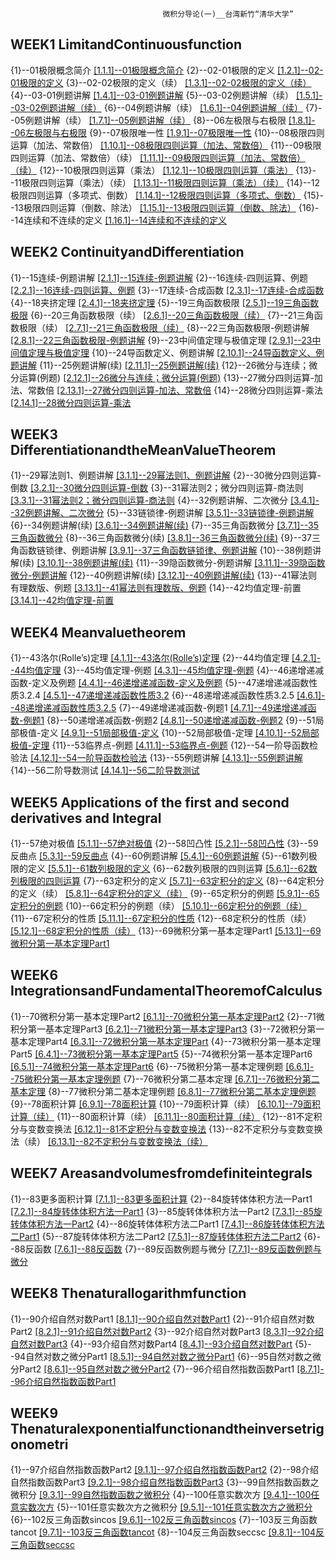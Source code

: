                                       微积分导论(一)__台湾新竹“清华大学”                                      
## WEEK1 LimitandContinuousfunction

  {1}--01极限概念简介
[[1.1.1]--01极限概念简介](http://v.stu.126.net/mooc-video/nos/mp4/2016/06/25/1004593071_2eb2ea96f4634a2eb67e6b9e2373aefe_shd.mp4?ak=99ed7479ee303d1b1361b0ee5a4abcee6745a65f2ec66ef8be5ed47f8852e0c17bee463b9e1b09face3f4fe2bc9362fe34485066a195b876b26607a1bf013b1a0015e48ffc49c659b128bfe612dda086d65894b8ef217f1626539e3c9eb40879c29b730d22bdcadb1b4f67996129275fa4c38c6336120510aea1ae1790819de86e0fa3e09eeabea1b068b3d9b9b6597acf0c219eb000a69c12ce9d568813365b3e099fcdb77c69ca7cd6141d92c122af)
  {2}--02-01极限的定义
[[1.2.1]--02-01极限的定义](http://v.stu.126.net/mooc-video/nos/mp4/2016/06/25/1004592060_cda8672cc4174d1289b63a290225112a_shd.mp4?ak=99ed7479ee303d1b1361b0ee5a4abcee24f7f687d59220230f301ba5dc22784eadcc646b2eb99296a6221e4b529b608594f66a702fd1f02bda140d313b8e25fe0015e48ffc49c659b128bfe612dda086d65894b8ef217f1626539e3c9eb40879c29b730d22bdcadb1b4f67996129275fa4c38c6336120510aea1ae1790819de86e0fa3e09eeabea1b068b3d9b9b6597acf0c219eb000a69c12ce9d568813365b3e099fcdb77c69ca7cd6141d92c122af)
  {3}--02-02极限的定义（续）
[[1.3.1]--02-02极限的定义（续）](http://v.stu.126.net/mooc-video/nos/mp4/2016/06/25/1004593072_714a8fe68c414ed7ae82e46b5e659a6e_shd.mp4?ak=99ed7479ee303d1b1361b0ee5a4abcee24f7f687d59220230f301ba5dc22784e99a5aa17b0f8d509d140853717490226288686854f7e16893ce64e2abda1f65f0015e48ffc49c659b128bfe612dda086d65894b8ef217f1626539e3c9eb40879c29b730d22bdcadb1b4f67996129275fa4c38c6336120510aea1ae1790819de86e0fa3e09eeabea1b068b3d9b9b6597acf0c219eb000a69c12ce9d568813365b3e099fcdb77c69ca7cd6141d92c122af)
  {4}--03-01例题讲解
[[1.4.1]--03-01例题讲解](http://v.stu.126.net/mooc-video/nos/mp4/2016/06/25/1004591054_67b8bac10e40418ba6d0a9531eef885c_shd.mp4?ak=99ed7479ee303d1b1361b0ee5a4abcee24f7f687d59220230f301ba5dc22784ed53a1e165325c50531a8f8e2d27862228db0fe8767ea8de0a16736f57fa170400015e48ffc49c659b128bfe612dda086d65894b8ef217f1626539e3c9eb40879c29b730d22bdcadb1b4f67996129275fa4c38c6336120510aea1ae1790819de86e0fa3e09eeabea1b068b3d9b9b6597acf0c219eb000a69c12ce9d568813365b3e099fcdb77c69ca7cd6141d92c122af)
  {5}--03-02例题讲解（续）
[[1.5.1]--03-02例题讲解（续）](http://v.stu.126.net/mooc-video/nos/mp4/2016/06/25/1004590070_b552567749ac4960acde5be5eaaedf63_shd.mp4?ak=99ed7479ee303d1b1361b0ee5a4abcee8b5aa0e05e8d05f5e10d9c4ec77a65bde729481876c3416208f0c5ea6e1c0cdd752b9ddaff3e2d0a7da19f495a3182f40015e48ffc49c659b128bfe612dda086d65894b8ef217f1626539e3c9eb40879c29b730d22bdcadb1b4f67996129275fa4c38c6336120510aea1ae1790819de86e0fa3e09eeabea1b068b3d9b9b6597acf0c219eb000a69c12ce9d568813365b3e099fcdb77c69ca7cd6141d92c122af)
  {6}--04例题讲解（续）
[[1.6.1]--04例题讲解（续）](http://v.stu.126.net/mooc-video/nos/mp4/2016/06/25/1004591055_573f3d4d1f0e465c97b36e988980f38a_shd.mp4?ak=99ed7479ee303d1b1361b0ee5a4abcee8b5aa0e05e8d05f5e10d9c4ec77a65bd04f85956a17a271e985e21ef324ec99ccb375a1c69348c1f974b7cbceafa32b40015e48ffc49c659b128bfe612dda086d65894b8ef217f1626539e3c9eb40879c29b730d22bdcadb1b4f67996129275fa4c38c6336120510aea1ae1790819de86e0fa3e09eeabea1b068b3d9b9b6597acf0c219eb000a69c12ce9d568813365b3e099fcdb77c69ca7cd6141d92c122af)
  {7}--05例题讲解（续）
[[1.7.1]--05例题讲解（续）](http://v.stu.126.net/mooc-video/nos/mp4/2016/06/25/1004590071_452ae9d709c54ea895bcf0a1432c93e3_shd.mp4?ak=99ed7479ee303d1b1361b0ee5a4abceeefbdab2599b637babfe8268ce62efd560e91b2e6a3f5eb1c11a7f5691695d033e943ba7db5c022c135bcf51d1e942a1b0015e48ffc49c659b128bfe612dda086d65894b8ef217f1626539e3c9eb40879c29b730d22bdcadb1b4f67996129275fa4c38c6336120510aea1ae1790819de86e0fa3e09eeabea1b068b3d9b9b6597acf0c219eb000a69c12ce9d568813365b3e099fcdb77c69ca7cd6141d92c122af)
  {8}--06左极限与右极限
[[1.8.1]--06左极限与右极限](http://v.stu.126.net/mooc-video/nos/mp4/2016/06/25/1004592061_0f846e80ebab4ac284b2c87db374db5a_shd.mp4?ak=99ed7479ee303d1b1361b0ee5a4abceeefbdab2599b637babfe8268ce62efd567472f9b4b80f557a3e7d049e66275f3d707ec23a85de62cd706311b79beb95f10015e48ffc49c659b128bfe612dda086d65894b8ef217f1626539e3c9eb40879c29b730d22bdcadb1b4f67996129275fa4c38c6336120510aea1ae1790819de86e0fa3e09eeabea1b068b3d9b9b6597acf0c219eb000a69c12ce9d568813365b3e099fcdb77c69ca7cd6141d92c122af)
  {9}--07极限唯一性
[[1.9.1]--07极限唯一性](http://v.stu.126.net/mooc-video/nos/mp4/2016/06/08/1004500051_f561e5cb86a04971a1cd60ff1082f314_shd.mp4?ak=99ed7479ee303d1b1361b0ee5a4abcee265ee6984102887f630058eac63156e0dc68142a50b961248d99ca5bb7f934bdb27c038c0b3b46f66ef810a386b70f040015e48ffc49c659b128bfe612dda086d65894b8ef217f1626539e3c9eb40879c29b730d22bdcadb1b4f67996129275fa4c38c6336120510aea1ae1790819de86e0fa3e09eeabea1b068b3d9b9b6597acf0c219eb000a69c12ce9d568813365b3e099fcdb77c69ca7cd6141d92c122af)
  {10}--08极限四则运算（加法、常数倍）
[[1.10.1]--08极限四则运算（加法、常数倍）](http://v.stu.126.net/mooc-video/nos/mp4/2016/06/25/1004592062_86c285de0ebd40da9430d00500c13652_shd.mp4?ak=99ed7479ee303d1b1361b0ee5a4abcee265ee6984102887f630058eac63156e0088e45bea9aaa26cd46403b16337117c0106888b5ef89b5bf1ce1a103e170e840015e48ffc49c659b128bfe612dda086d65894b8ef217f1626539e3c9eb40879c29b730d22bdcadb1b4f67996129275fa4c38c6336120510aea1ae1790819de86e0fa3e09eeabea1b068b3d9b9b6597acf0c219eb000a69c12ce9d568813365b3e099fcdb77c69ca7cd6141d92c122af)
  {11}--09极限四则运算（加法、常数倍）（续）
[[1.11.1]--09极限四则运算（加法、常数倍）（续）](http://v.stu.126.net/mooc-video/nos/mp4/2016/06/25/1004593070_a29d8390567346b5bc53c057fa460529_shd.mp4?ak=99ed7479ee303d1b1361b0ee5a4abceed20a596aba31071b88643ab828f1dd9624930742fe80b8c724b26b888d96bb6a94acec36f04b539cdde9e3c7f75b25cf0015e48ffc49c659b128bfe612dda086d65894b8ef217f1626539e3c9eb40879c29b730d22bdcadb1b4f67996129275fa4c38c6336120510aea1ae1790819de86e0fa3e09eeabea1b068b3d9b9b6597acf0c219eb000a69c12ce9d568813365b3e099fcdb77c69ca7cd6141d92c122af)
  {12}--10极限四则运算（乘法）
[[1.12.1]--10极限四则运算（乘法）](http://v.stu.126.net/mooc-video/nos/mp4/2016/06/25/1004590072_1563c3ecb8e14ae7847857dafa625d2f_shd.mp4?ak=99ed7479ee303d1b1361b0ee5a4abceed20a596aba31071b88643ab828f1dd962629365645e5e79620666ba5d5f2a43b72ffd92fe5ac6a0c375e8529c91384900015e48ffc49c659b128bfe612dda086d65894b8ef217f1626539e3c9eb40879c29b730d22bdcadb1b4f67996129275fa4c38c6336120510aea1ae1790819de86e0fa3e09eeabea1b068b3d9b9b6597acf0c219eb000a69c12ce9d568813365b3e099fcdb77c69ca7cd6141d92c122af)
  {13}--11极限四则运算（乘法）（续）
[[1.13.1]--11极限四则运算（乘法）（续）](http://v.stu.126.net/mooc-video/nos/mp4/2016/06/25/1004591053_698c1c0169e545dd9567c02f522deeb9_shd.mp4?ak=99ed7479ee303d1b1361b0ee5a4abcee09330d2f7aaad3e2df80372e51007f0f339bf6f9d4f2a3991947ceb34ec7f9da180e3ca3b2a7a1349b3956b139c3e6620015e48ffc49c659b128bfe612dda086d65894b8ef217f1626539e3c9eb40879c29b730d22bdcadb1b4f67996129275fa4c38c6336120510aea1ae1790819de86e0fa3e09eeabea1b068b3d9b9b6597acf0c219eb000a69c12ce9d568813365b3e099fcdb77c69ca7cd6141d92c122af)
  {14}--12极限四则运算（多项式、倒数）
[[1.14.1]--12极限四则运算（多项式、倒数）](http://v.stu.126.net/mooc-video/nos/mp4/2016/06/25/1004590073_d3ca5006d99b491aa5caf5b98e2b4a41_shd.mp4?ak=99ed7479ee303d1b1361b0ee5a4abcee09330d2f7aaad3e2df80372e51007f0f5261da0227c0447f932de49ec0d4d75665c12c89f8f74d028ec85a394c85350c0015e48ffc49c659b128bfe612dda086d65894b8ef217f1626539e3c9eb40879c29b730d22bdcadb1b4f67996129275fa4c38c6336120510aea1ae1790819de86e0fa3e09eeabea1b068b3d9b9b6597acf0c219eb000a69c12ce9d568813365b3e099fcdb77c69ca7cd6141d92c122af)
  {15}--13极限四则运算（倒数、除法）
[[1.15.1]--13极限四则运算（倒数、除法）](http://v.stu.126.net/mooc-video/nos/mp4/2016/06/25/1004593073_82eed0af2529484895f2640ae2ac7910_shd.mp4?ak=99ed7479ee303d1b1361b0ee5a4abcee9961e8f16e2babfedde952b5daf1c1a24dbd9f74da8aa2c386b203085a804cd70ce4b8e983227a57c4484029f65ed75d0015e48ffc49c659b128bfe612dda086d65894b8ef217f1626539e3c9eb40879c29b730d22bdcadb1b4f67996129275fa4c38c6336120510aea1ae1790819de86e0fa3e09eeabea1b068b3d9b9b6597acf0c219eb000a69c12ce9d568813365b3e099fcdb77c69ca7cd6141d92c122af)
  {16}--14连续和不连续的定义
[[1.16.1]--14连续和不连续的定义](http://v.stu.126.net/mooc-video/nos/mp4/2016/06/25/1004591056_eac8dbf7891c4d1db321acac652d5b8b_shd.mp4?ak=99ed7479ee303d1b1361b0ee5a4abcee9961e8f16e2babfedde952b5daf1c1a205ba74d2f6eeec14bb0ad8814a1657ca5a446d882485e714de5c298a082c45af0015e48ffc49c659b128bfe612dda086d65894b8ef217f1626539e3c9eb40879c29b730d22bdcadb1b4f67996129275fa4c38c6336120510aea1ae1790819de86e0fa3e09eeabea1b068b3d9b9b6597acf0c219eb000a69c12ce9d568813365b3e099fcdb77c69ca7cd6141d92c122af)

## WEEK2 ContinuityandDifferentiation

  {1}--15连续-例题讲解
[[2.1.1]--15连续-例题讲解](http://v.stu.126.net/mooc-video/nos/mp4/2016/07/04/1004626048_e7d6ae1216ba480586dc35763db838db_shd.mp4?ak=99ed7479ee303d1b1361b0ee5a4abcee6dab9e55cbcbcfa55c02ba3fd2d1c64816867f6dc8566ef67358843258f3f2b9d64e822d61e2d7c5e5413685b91c6bc90015e48ffc49c659b128bfe612dda086d65894b8ef217f1626539e3c9eb40879c29b730d22bdcadb1b4f67996129275fa4c38c6336120510aea1ae1790819de86e0fa3e09eeabea1b068b3d9b9b6597acf0c219eb000a69c12ce9d568813365b3e099fcdb77c69ca7cd6141d92c122af)
  {2}--16连续-四则运算、例题
[[2.2.1]--16连续-四则运算、例题](http://v.stu.126.net/mooc-video/nos/mp4/2016/06/28/1004592113_7f2f7dc98a9f4e419fcce0a8971720e1_shd.mp4?ak=99ed7479ee303d1b1361b0ee5a4abcee6dab9e55cbcbcfa55c02ba3fd2d1c648e110e2dd8a9f9f78f48e9f2ad245bc613901f9cf16053e4f0806cc28f6b558240015e48ffc49c659b128bfe612dda086d65894b8ef217f1626539e3c9eb40879c29b730d22bdcadb1b4f67996129275fa4c38c6336120510aea1ae1790819de86e0fa3e09eeabea1b068b3d9b9b6597acf0c219eb000a69c12ce9d568813365b3e099fcdb77c69ca7cd6141d92c122af)
  {3}--17连续-合成函数
[[2.3.1]--17连续-合成函数](http://v.stu.126.net/mooc-video/nos/mp4/2016/06/28/1004593136_e1c9bc0220df48cfa314f198674e1ca4_shd.mp4?ak=99ed7479ee303d1b1361b0ee5a4abcee8ff9449bf9718109842de8cd463df304b24810fb28caafa791090caa1a1ce9caf4655dd06b1b2d8172afdc3ab972f2a90015e48ffc49c659b128bfe612dda086d65894b8ef217f1626539e3c9eb40879c29b730d22bdcadb1b4f67996129275fa4c38c6336120510aea1ae1790819de86e0fa3e09eeabea1b068b3d9b9b6597acf0c219eb000a69c12ce9d568813365b3e099fcdb77c69ca7cd6141d92c122af)
  {4}--18夹挤定理
[[2.4.1]--18夹挤定理](http://v.stu.126.net/mooc-video/nos/mp4/2016/06/28/1004590138_46bd80c958df4db19256549ce87e6eb4_shd.mp4?ak=99ed7479ee303d1b1361b0ee5a4abcee8ff9449bf9718109842de8cd463df304fd5477c1bb3b6f959673e6ffd022eb1b56c8943587884397b9ba19439a227ffe0015e48ffc49c659b128bfe612dda086d65894b8ef217f1626539e3c9eb40879c29b730d22bdcadb1b4f67996129275fa4c38c6336120510aea1ae1790819de86e0fa3e09eeabea1b068b3d9b9b6597acf0c219eb000a69c12ce9d568813365b3e099fcdb77c69ca7cd6141d92c122af)
  {5}--19三角函数极限
[[2.5.1]--19三角函数极限](http://v.stu.126.net/mooc-video/nos/mp4/2016/06/28/1004593137_2a2da4aff0274cecbd519812e2a365f3_shd.mp4?ak=99ed7479ee303d1b1361b0ee5a4abceed1be3b3f154475068d3fa841b107fdb88f3c85b56adf273a8ecf6a9159d85d7e21ff2b589f09c3be436cfc54984e8b980015e48ffc49c659b128bfe612dda086d65894b8ef217f1626539e3c9eb40879c29b730d22bdcadb1b4f67996129275fa4c38c6336120510aea1ae1790819de86e0fa3e09eeabea1b068b3d9b9b6597acf0c219eb000a69c12ce9d568813365b3e099fcdb77c69ca7cd6141d92c122af)
  {6}--20三角函数极限（续）
[[2.6.1]--20三角函数极限（续）](http://v.stu.126.net/mooc-video/nos/mp4/2016/06/28/1004591119_9750c63597344b35936e93437ef3dc3f_shd.mp4?ak=99ed7479ee303d1b1361b0ee5a4abceed1be3b3f154475068d3fa841b107fdb8a902bb299ca6c9a07c29ee5bab966e7c7472baaf0b18a7942ddb2bb93e59d4070015e48ffc49c659b128bfe612dda086d65894b8ef217f1626539e3c9eb40879c29b730d22bdcadb1b4f67996129275fa4c38c6336120510aea1ae1790819de86e0fa3e09eeabea1b068b3d9b9b6597acf0c219eb000a69c12ce9d568813365b3e099fcdb77c69ca7cd6141d92c122af)
  {7}--21三角函数极限（续）
[[2.7.1]--21三角函数极限（续）](http://v.stu.126.net/mooc-video/nos/mp4/2016/06/28/1004591117_d9bb63742306451bb47d73158530ae7c_shd.mp4?ak=99ed7479ee303d1b1361b0ee5a4abcee183a71fdc7d1f792c90fd5d6aac79c9c83399fcb08ca7b1b18109c756c9ea94c6000ffd4843125f965d469e114b167740015e48ffc49c659b128bfe612dda086d65894b8ef217f1626539e3c9eb40879c29b730d22bdcadb1b4f67996129275fa4c38c6336120510aea1ae1790819de86e0fa3e09eeabea1b068b3d9b9b6597acf0c219eb000a69c12ce9d568813365b3e099fcdb77c69ca7cd6141d92c122af)
  {8}--22三角函数极限-例题讲解
[[2.8.1]--22三角函数极限-例题讲解](http://v.stu.126.net/mooc-video/nos/mp4/2016/06/28/1004593138_3dc35cb04c7249469e0c72d6287f52cb_shd.mp4?ak=99ed7479ee303d1b1361b0ee5a4abcee183a71fdc7d1f792c90fd5d6aac79c9ccd63b71d5d37e1c5acfa60d600427a962cdf69338aee07cc1be0506a8499c9f80015e48ffc49c659b128bfe612dda086d65894b8ef217f1626539e3c9eb40879c29b730d22bdcadb1b4f67996129275fa4c38c6336120510aea1ae1790819de86e0fa3e09eeabea1b068b3d9b9b6597acf0c219eb000a69c12ce9d568813365b3e099fcdb77c69ca7cd6141d92c122af)
  {9}--23中间值定理与极值定理
[[2.9.1]--23中间值定理与极值定理](http://v.stu.126.net/mooc-video/nos/mp4/2016/06/28/1004593135_c69d711fe96f4abd8feb396e3b4aa466_shd.mp4?ak=99ed7479ee303d1b1361b0ee5a4abcee904db30ddb7f9ac3f821f37702c31daa221dc0fea3386cb783dac2b027573139f60b4745344586759c941fd07e6f58320015e48ffc49c659b128bfe612dda086d65894b8ef217f1626539e3c9eb40879c29b730d22bdcadb1b4f67996129275fa4c38c6336120510aea1ae1790819de86e0fa3e09eeabea1b068b3d9b9b6597acf0c219eb000a69c12ce9d568813365b3e099fcdb77c69ca7cd6141d92c122af)
  {10}--24导函数定义、例题讲解
[[2.10.1]--24导函数定义、例题讲解](http://v.stu.126.net/mooc-video/nos/mp4/2016/06/28/1004592114_0be80e21b8df425b82aad050181f4db6_shd.mp4?ak=99ed7479ee303d1b1361b0ee5a4abcee904db30ddb7f9ac3f821f37702c31daa47997635a03c6571100400e360a21772a6d7efc2da60557c6b0be1634249ffe40015e48ffc49c659b128bfe612dda086d65894b8ef217f1626539e3c9eb40879c29b730d22bdcadb1b4f67996129275fa4c38c6336120510aea1ae1790819de86e0fa3e09eeabea1b068b3d9b9b6597acf0c219eb000a69c12ce9d568813365b3e099fcdb77c69ca7cd6141d92c122af)
  {11}--25例题讲解(续)
[[2.11.1]--25例题讲解(续)](http://v.stu.126.net/mooc-video/nos/mp4/2016/06/28/1004592116_8e70d1104dd74faea1e8984970bb7842_shd.mp4?ak=99ed7479ee303d1b1361b0ee5a4abcee7ebaca61ef815c058b3a30405262cc71dfc833688025c3354719ee913e48c8b64283d29032498fcdc362c0882a9080cd0015e48ffc49c659b128bfe612dda086d65894b8ef217f1626539e3c9eb40879c29b730d22bdcadb1b4f67996129275fa4c38c6336120510aea1ae1790819de86e0fa3e09eeabea1b068b3d9b9b6597acf0c219eb000a69c12ce9d568813365b3e099fcdb77c69ca7cd6141d92c122af)
  {12}--26微分与连续；微分运算(例题)
[[2.12.1]--26微分与连续；微分运算(例题)](http://v.stu.126.net/mooc-video/nos/mp4/2016/06/28/1004590139_58bfa7b1d689495ba0c17fcae7c73596_shd.mp4?ak=99ed7479ee303d1b1361b0ee5a4abcee7ebaca61ef815c058b3a30405262cc711bbd429fde21bea10d843accbc65843207ba719daf2baac44945378adea5fb810015e48ffc49c659b128bfe612dda086d65894b8ef217f1626539e3c9eb40879c29b730d22bdcadb1b4f67996129275fa4c38c6336120510aea1ae1790819de86e0fa3e09eeabea1b068b3d9b9b6597acf0c219eb000a69c12ce9d568813365b3e099fcdb77c69ca7cd6141d92c122af)
  {13}--27微分四则运算-加法、常数倍
[[2.13.1]--27微分四则运算-加法、常数倍](http://v.stu.126.net/mooc-video/nos/mp4/2016/06/28/1004591118_d6ce9b5fd0f1490e9d9b36a9ead3a772_shd.mp4?ak=99ed7479ee303d1b1361b0ee5a4abcee5033d93c79cf4da9187726e36fc125da54aea0ba1238e8eb9f4586da21bdacbf28d1f476f1865991d00171fb0f3bb19b0015e48ffc49c659b128bfe612dda086d65894b8ef217f1626539e3c9eb40879c29b730d22bdcadb1b4f67996129275fa4c38c6336120510aea1ae1790819de86e0fa3e09eeabea1b068b3d9b9b6597acf0c219eb000a69c12ce9d568813365b3e099fcdb77c69ca7cd6141d92c122af)
  {14}--28微分四则运算-乘法
[[2.14.1]--28微分四则运算-乘法](http://v.stu.126.net/mooc-video/nos/mp4/2016/06/28/1004592115_86a32c336c8041878f8b24bc3007eaa9_shd.mp4?ak=99ed7479ee303d1b1361b0ee5a4abcee5033d93c79cf4da9187726e36fc125dac5f0d91c13e318f39dd1b5dcd18ea77c55e9e0b539501111660f2b4d6f7109040015e48ffc49c659b128bfe612dda086d65894b8ef217f1626539e3c9eb40879c29b730d22bdcadb1b4f67996129275fa4c38c6336120510aea1ae1790819de86e0fa3e09eeabea1b068b3d9b9b6597acf0c219eb000a69c12ce9d568813365b3e099fcdb77c69ca7cd6141d92c122af)

## WEEK3 DifferentiationandtheMeanValueTheorem

  {1}--29幂法则1、例题讲解
[[3.1.1]--29幂法则1、例题讲解](http://v.stu.126.net/mooc-video/nos/mp4/2016/06/28/1004591121_7d850ca8ccc74673a6efc52d57c2f8ac_shd.mp4?ak=99ed7479ee303d1b1361b0ee5a4abceebc678acf308eca40ea0cfcbe9f3bba6adc0b93b01f01d291353bc06c7144b937d7c27e5e7f83827032de71788d85a9a80015e48ffc49c659b128bfe612dda086d65894b8ef217f1626539e3c9eb40879c29b730d22bdcadb1b4f67996129275fa4c38c6336120510aea1ae1790819de86e0fa3e09eeabea1b068b3d9b9b6597acf0c219eb000a69c12ce9d568813365b3e099fcdb77c69ca7cd6141d92c122af)
  {2}--30微分四则运算-倒数
[[3.2.1]--30微分四则运算-倒数](http://v.stu.126.net/mooc-video/nos/mp4/2016/06/28/1004593142_0a8c9dfd31e04e2fb3160fbcd0a9163e_shd.mp4?ak=99ed7479ee303d1b1361b0ee5a4abceebc678acf308eca40ea0cfcbe9f3bba6a00e672f375f178f2f0d10584615cf36a9564fb0557b406cc0892cc8c09d9dc5c0015e48ffc49c659b128bfe612dda086d65894b8ef217f1626539e3c9eb40879c29b730d22bdcadb1b4f67996129275fa4c38c6336120510aea1ae1790819de86e0fa3e09eeabea1b068b3d9b9b6597acf0c219eb000a69c12ce9d568813365b3e099fcdb77c69ca7cd6141d92c122af)
  {3}--31幂法则2；微分四则运算-商法则
[[3.3.1]--31幂法则2；微分四则运算-商法则](http://v.stu.126.net/mooc-video/nos/mp4/2016/06/28/1004593143_b91f925e39b3401b848729472e518e54_shd.mp4?ak=99ed7479ee303d1b1361b0ee5a4abceee85dbf6af1d17f680ef2f921d24cd085206c6e2c3cd71fe3067625d269e8f41b7f6f070be53f909074e4ab001c3437140015e48ffc49c659b128bfe612dda086d65894b8ef217f1626539e3c9eb40879c29b730d22bdcadb1b4f67996129275fa4c38c6336120510aea1ae1790819de86e0fa3e09eeabea1b068b3d9b9b6597acf0c219eb000a69c12ce9d568813365b3e099fcdb77c69ca7cd6141d92c122af)
  {4}--32例题讲解、二次微分
[[3.4.1]--32例题讲解、二次微分](http://v.stu.126.net/mooc-video/nos/mp4/2016/06/28/1004593141_766e733a66474bcbb6229cb16089d46b_shd.mp4?ak=99ed7479ee303d1b1361b0ee5a4abceee85dbf6af1d17f680ef2f921d24cd08566cf4612354811b4c591fb0e19991b418cb6f36a4b5391ae0a1e20d7dd75bc710015e48ffc49c659b128bfe612dda086d65894b8ef217f1626539e3c9eb40879c29b730d22bdcadb1b4f67996129275fa4c38c6336120510aea1ae1790819de86e0fa3e09eeabea1b068b3d9b9b6597acf0c219eb000a69c12ce9d568813365b3e099fcdb77c69ca7cd6141d92c122af)
  {5}--33链锁律-例题讲解
[[3.5.1]--33链锁律-例题讲解](http://v.stu.126.net/mooc-video/nos/mp4/2016/06/28/1004592124_c3bea7cc58424974950a91260ed0b2d0_shd.mp4?ak=99ed7479ee303d1b1361b0ee5a4abceee9d4979445893263ebc327641b100053a8e3500cd6ec4520a950f6ea0adea3e0cc70f0c8ea58cb36543b7dfe594bee540015e48ffc49c659b128bfe612dda086d65894b8ef217f1626539e3c9eb40879c29b730d22bdcadb1b4f67996129275fa4c38c6336120510aea1ae1790819de86e0fa3e09eeabea1b068b3d9b9b6597acf0c219eb000a69c12ce9d568813365b3e099fcdb77c69ca7cd6141d92c122af)
  {6}--34例题讲解(续)
[[3.6.1]--34例题讲解(续)](http://v.stu.126.net/mooc-video/nos/mp4/2016/06/28/1004591122_e741a351ec894000b102720a33e47768_shd.mp4?ak=99ed7479ee303d1b1361b0ee5a4abceee9d4979445893263ebc327641b100053a9fca12dd51e087123759f5832d2cb25afd0d67463bbcbefd313b18400557ff10015e48ffc49c659b128bfe612dda086d65894b8ef217f1626539e3c9eb40879c29b730d22bdcadb1b4f67996129275fa4c38c6336120510aea1ae1790819de86e0fa3e09eeabea1b068b3d9b9b6597acf0c219eb000a69c12ce9d568813365b3e099fcdb77c69ca7cd6141d92c122af)
  {7}--35三角函数微分
[[3.7.1]--35三角函数微分](http://v.stu.126.net/mooc-video/nos/mp4/2016/06/28/1004591120_c492ee3af533411e88bcb1a48bd7a650_shd.mp4?ak=99ed7479ee303d1b1361b0ee5a4abcee1667d510874b9b9060aaa0a71c831d757deb9f7062d67145139b7fbe5d3fadf6c7d7e3edcf13b5b9f872200afea922e70015e48ffc49c659b128bfe612dda086d65894b8ef217f1626539e3c9eb40879c29b730d22bdcadb1b4f67996129275fa4c38c6336120510aea1ae1790819de86e0fa3e09eeabea1b068b3d9b9b6597acf0c219eb000a69c12ce9d568813365b3e099fcdb77c69ca7cd6141d92c122af)
  {8}--36三角函数微分(续)
[[3.8.1]--36三角函数微分(续)](http://v.stu.126.net/mooc-video/nos/mp4/2016/06/28/1004592123_092f8b5498424c1b95fa9b1bc89c2c08_shd.mp4?ak=99ed7479ee303d1b1361b0ee5a4abcee1667d510874b9b9060aaa0a71c831d75f446479596f16bbd00472e478576ff728b7e3642768274fe3c259b8ea9bcd5d40015e48ffc49c659b128bfe612dda086d65894b8ef217f1626539e3c9eb40879c29b730d22bdcadb1b4f67996129275fa4c38c6336120510aea1ae1790819de86e0fa3e09eeabea1b068b3d9b9b6597acf0c219eb000a69c12ce9d568813365b3e099fcdb77c69ca7cd6141d92c122af)
  {9}--37三角函数链锁律、例题讲解
[[3.9.1]--37三角函数链锁律、例题讲解](http://v.stu.126.net/mooc-video/nos/mp4/2016/06/28/1004593140_1a7a8e7bf31b454995f125045fb2da51_shd.mp4?ak=99ed7479ee303d1b1361b0ee5a4abcee04026db245a3a8d2cbe68241397a05013cf62675823db335d18c0abdb7daefa4af41ba8a1fe79ec4e75042a66e57c8880015e48ffc49c659b128bfe612dda086d65894b8ef217f1626539e3c9eb40879c29b730d22bdcadb1b4f67996129275fa4c38c6336120510aea1ae1790819de86e0fa3e09eeabea1b068b3d9b9b6597acf0c219eb000a69c12ce9d568813365b3e099fcdb77c69ca7cd6141d92c122af)
  {10}--38例题讲解(续)
[[3.10.1]--38例题讲解(续)](http://v.stu.126.net/mooc-video/nos/mp4/2016/06/28/1004591123_405ad0d1baf345bd85251dcc43f265d6_shd.mp4?ak=99ed7479ee303d1b1361b0ee5a4abcee04026db245a3a8d2cbe68241397a0501ad28590c1447d22349b442ca562ed129406a5a2cc0c9f21728bd484df0be518a0015e48ffc49c659b128bfe612dda086d65894b8ef217f1626539e3c9eb40879c29b730d22bdcadb1b4f67996129275fa4c38c6336120510aea1ae1790819de86e0fa3e09eeabea1b068b3d9b9b6597acf0c219eb000a69c12ce9d568813365b3e099fcdb77c69ca7cd6141d92c122af)
  {11}--39隐函数微分-例题讲解
[[3.11.1]--39隐函数微分-例题讲解](http://v.stu.126.net/mooc-video/nos/mp4/2016/06/28/1004590140_108735fbe14744458a1bf9ec696bc8de_shd.mp4?ak=99ed7479ee303d1b1361b0ee5a4abcee14a8b20ed19f8f0de066ddd4a2f809f03525cc94a04b978b62e006e82088e0caa9f679eaecdaed8d9d36bc11b0b63f100015e48ffc49c659b128bfe612dda086d65894b8ef217f1626539e3c9eb40879c29b730d22bdcadb1b4f67996129275fa4c38c6336120510aea1ae1790819de86e0fa3e09eeabea1b068b3d9b9b6597acf0c219eb000a69c12ce9d568813365b3e099fcdb77c69ca7cd6141d92c122af)
  {12}--40例题讲解(续)
[[3.12.1]--40例题讲解(续)](http://v.stu.126.net/mooc-video/nos/mp4/2016/06/28/1004590141_ba0f0fb27cc545f99784dd5ba7e3287b_shd.mp4?ak=99ed7479ee303d1b1361b0ee5a4abcee14a8b20ed19f8f0de066ddd4a2f809f048c7f5aa24e809dc8b88b9eed64beef8f948a78034fc0e9dc133902c24285b9a0015e48ffc49c659b128bfe612dda086d65894b8ef217f1626539e3c9eb40879c29b730d22bdcadb1b4f67996129275fa4c38c6336120510aea1ae1790819de86e0fa3e09eeabea1b068b3d9b9b6597acf0c219eb000a69c12ce9d568813365b3e099fcdb77c69ca7cd6141d92c122af)
  {13}--41幂法则有理数版、例题
[[3.13.1]--41幂法则有理数版、例题](http://v.stu.126.net/mooc-video/nos/mp4/2016/06/28/1004591124_bdb977d5dff44df5ac65496e0c7d2684_shd.mp4?ak=99ed7479ee303d1b1361b0ee5a4abcee73ccf7861bb86cafdf7c17c48a18412bf04e55de83dd77698510e84120013c1c3e867417c429e0ebf8f0fd931f276d810015e48ffc49c659b128bfe612dda086d65894b8ef217f1626539e3c9eb40879c29b730d22bdcadb1b4f67996129275fa4c38c6336120510aea1ae1790819de86e0fa3e09eeabea1b068b3d9b9b6597acf0c219eb000a69c12ce9d568813365b3e099fcdb77c69ca7cd6141d92c122af)
  {14}--42均值定理-前置
[[3.14.1]--42均值定理-前置](http://v.stu.126.net/mooc-video/nos/mp4/2016/06/28/1004592125_4b1766cefdb944409224b697b1dd0b69_shd.mp4?ak=99ed7479ee303d1b1361b0ee5a4abcee73ccf7861bb86cafdf7c17c48a18412bf7127f97326de6c0c4ca2bfa37febdf564481b8d0e6224097f8815879ad0ea3e0015e48ffc49c659b128bfe612dda086d65894b8ef217f1626539e3c9eb40879c29b730d22bdcadb1b4f67996129275fa4c38c6336120510aea1ae1790819de86e0fa3e09eeabea1b068b3d9b9b6597acf0c219eb000a69c12ce9d568813365b3e099fcdb77c69ca7cd6141d92c122af)

## WEEK4 Meanvaluetheorem

  {1}--43洛尔(Rolle’s)定理
[[4.1.1]--43洛尔(Rolle’s)定理](http://v.stu.126.net/mooc-video/nos/mp4/2016/06/28/1004592133_9ee4d5ed04a941779e1bb51234145931_shd.mp4?ak=99ed7479ee303d1b1361b0ee5a4abcee6fca901a4ecd1b4e440f23a04a82724ae7fa6b8bb69f6b8264c41239266d7897f95d6f4be2dcf4725fb00d9be9bb858c0015e48ffc49c659b128bfe612dda086d65894b8ef217f1626539e3c9eb40879c29b730d22bdcadb1b4f67996129275fa4c38c6336120510aea1ae1790819de86e0fa3e09eeabea1b068b3d9b9b6597acf0c219eb000a69c12ce9d568813365b3e099fcdb77c69ca7cd6141d92c122af)
  {2}--44均值定理
[[4.2.1]--44均值定理](http://v.stu.126.net/mooc-video/nos/mp4/2016/06/28/1004593149_562269abba254220bab47eaad3611d44_shd.mp4?ak=99ed7479ee303d1b1361b0ee5a4abcee6fca901a4ecd1b4e440f23a04a82724a71d44cd1a26e6569829b9718976a98d05f65954941b1a0c4d00d17e22a7b5ef10015e48ffc49c659b128bfe612dda086d65894b8ef217f1626539e3c9eb40879c29b730d22bdcadb1b4f67996129275fa4c38c6336120510aea1ae1790819de86e0fa3e09eeabea1b068b3d9b9b6597acf0c219eb000a69c12ce9d568813365b3e099fcdb77c69ca7cd6141d92c122af)
  {3}--45均值定理-例题
[[4.3.1]--45均值定理-例题](http://v.stu.126.net/mooc-video/nos/mp4/2016/06/28/1004591130_abea183cd93749b884d16ed73a064575_shd.mp4?ak=99ed7479ee303d1b1361b0ee5a4abcee4ebf96f79cad17d384bbe9546698b015aa2046b4a0ee32adc249b56100b0c262fa4563db02dbd67b91da8ebb850ae37b0015e48ffc49c659b128bfe612dda086d65894b8ef217f1626539e3c9eb40879c29b730d22bdcadb1b4f67996129275fa4c38c6336120510aea1ae1790819de86e0fa3e09eeabea1b068b3d9b9b6597acf0c219eb000a69c12ce9d568813365b3e099fcdb77c69ca7cd6141d92c122af)
  {4}--46递增递减函数-定义及例题
[[4.4.1]--46递增递减函数-定义及例题](http://v.stu.126.net/mooc-video/nos/mp4/2016/06/28/1004592129_e7084e18b85f4dab8080e6691e5ff267_shd.mp4?ak=99ed7479ee303d1b1361b0ee5a4abcee4ebf96f79cad17d384bbe9546698b015be900c23ba9ea59eafdc41f990103c867092c7790b84c49c08b79e1103d57a200015e48ffc49c659b128bfe612dda086d65894b8ef217f1626539e3c9eb40879c29b730d22bdcadb1b4f67996129275fa4c38c6336120510aea1ae1790819de86e0fa3e09eeabea1b068b3d9b9b6597acf0c219eb000a69c12ce9d568813365b3e099fcdb77c69ca7cd6141d92c122af)
  {5}--47递增递减函数性质3.2.4
[[4.5.1]--47递增递减函数性质3.2](http://v.stu.126.net/mooc-video/nos/mp4/2016/06/28/1004593151_391ed1ddc39941b2a463b229e379cd90_shd.mp4?ak=99ed7479ee303d1b1361b0ee5a4abceecf44821b762d3fdf2b3ddfbc1584819491bec8d1434be482ea2024c44e5c2fcb153fbd2e12ca9a4f52ae7cfd130410310015e48ffc49c659b128bfe612dda086d65894b8ef217f1626539e3c9eb40879c29b730d22bdcadb1b4f67996129275fa4c38c6336120510aea1ae1790819de86e0fa3e09eeabea1b068b3d9b9b6597acf0c219eb000a69c12ce9d568813365b3e099fcdb77c69ca7cd6141d92c122af)
  {6}--48递增递减函数性质3.2.5
[[4.6.1]--48递增递减函数性质3.2.5](http://v.stu.126.net/mooc-video/nos/mp4/2016/06/28/1004591136_f132034334d14026b286bff233381dce_shd.mp4?ak=99ed7479ee303d1b1361b0ee5a4abceecf44821b762d3fdf2b3ddfbc158481941fd7ff58340a153d459cb92731a24eb0b750e068fe574cb01c730cd8301bcfee0015e48ffc49c659b128bfe612dda086d65894b8ef217f1626539e3c9eb40879c29b730d22bdcadb1b4f67996129275fa4c38c6336120510aea1ae1790819de86e0fa3e09eeabea1b068b3d9b9b6597acf0c219eb000a69c12ce9d568813365b3e099fcdb77c69ca7cd6141d92c122af)
  {7}--49递增递减函数-例题1
[[4.7.1]--49递增递减函数-例题1](http://v.stu.126.net/mooc-video/nos/mp4/2016/06/28/1004591137_cb32b5257eb946cd95823913e3dcdc63_shd.mp4?ak=99ed7479ee303d1b1361b0ee5a4abcee57ab5df24a6406e4444f7e899ca9cc91b13329604e2b1a780a7d961d85b73596455e021aa55f5162e17cd3986c6f389c0015e48ffc49c659b128bfe612dda086d65894b8ef217f1626539e3c9eb40879c29b730d22bdcadb1b4f67996129275fa4c38c6336120510aea1ae1790819de86e0fa3e09eeabea1b068b3d9b9b6597acf0c219eb000a69c12ce9d568813365b3e099fcdb77c69ca7cd6141d92c122af)
  {8}--50递增递减函数-例题2
[[4.8.1]--50递增递减函数-例题2](http://v.stu.126.net/mooc-video/nos/mp4/2016/06/28/1004593153_a51a0c58988a4f67b8143576df4ad2c1_shd.mp4?ak=99ed7479ee303d1b1361b0ee5a4abcee57ab5df24a6406e4444f7e899ca9cc91784a9e1d1c5e349bc222d65e1bae6532dbc2a07e99a246438b395c6ce5fb96050015e48ffc49c659b128bfe612dda086d65894b8ef217f1626539e3c9eb40879c29b730d22bdcadb1b4f67996129275fa4c38c6336120510aea1ae1790819de86e0fa3e09eeabea1b068b3d9b9b6597acf0c219eb000a69c12ce9d568813365b3e099fcdb77c69ca7cd6141d92c122af)
  {9}--51局部极值-定义
[[4.9.1]--51局部极值-定义](http://v.stu.126.net/mooc-video/nos/mp4/2016/06/28/1004593150_166f42538eb142729358629f301ad569_shd.mp4?ak=99ed7479ee303d1b1361b0ee5a4abceec0ae56c16f9064c91074544d4ec992368096bb1630ef057b51370ee931677ee6bfc3a4f91fcdf7429795517c46396d860015e48ffc49c659b128bfe612dda086d65894b8ef217f1626539e3c9eb40879c29b730d22bdcadb1b4f67996129275fa4c38c6336120510aea1ae1790819de86e0fa3e09eeabea1b068b3d9b9b6597acf0c219eb000a69c12ce9d568813365b3e099fcdb77c69ca7cd6141d92c122af)
  {10}--52局部极值-定理
[[4.10.1]--52局部极值-定理](http://v.stu.126.net/mooc-video/nos/mp4/2016/06/28/1004590145_b731810a4f534a8d9f7323daf14b0366_shd.mp4?ak=99ed7479ee303d1b1361b0ee5a4abceec0ae56c16f9064c91074544d4ec992364bf2f7e3579db50bc80b100f92a0f54138434f6c6f698e0bd01d2fea33bc52900015e48ffc49c659b128bfe612dda086d65894b8ef217f1626539e3c9eb40879c29b730d22bdcadb1b4f67996129275fa4c38c6336120510aea1ae1790819de86e0fa3e09eeabea1b068b3d9b9b6597acf0c219eb000a69c12ce9d568813365b3e099fcdb77c69ca7cd6141d92c122af)
  {11}--53临界点-例题
[[4.11.1]--53临界点-例题](http://v.stu.126.net/mooc-video/nos/mp4/2016/06/28/1004591138_fed45f00a3114fc3ba1009c736a00f72_shd.mp4?ak=99ed7479ee303d1b1361b0ee5a4abcee64998b6d7bd60eb28f9929173d6d16a51bf744a4063a940902bedcda04e161244f1e7d26fd846632893e015b12f82f940015e48ffc49c659b128bfe612dda086d65894b8ef217f1626539e3c9eb40879c29b730d22bdcadb1b4f67996129275fa4c38c6336120510aea1ae1790819de86e0fa3e09eeabea1b068b3d9b9b6597acf0c219eb000a69c12ce9d568813365b3e099fcdb77c69ca7cd6141d92c122af)
  {12}--54一阶导函数检验法
[[4.12.1]--54一阶导函数检验法](http://v.stu.126.net/mooc-video/nos/mp4/2016/06/28/1004590146_88408fb30b704c56b9ec98aa7f80071f_shd.mp4?ak=99ed7479ee303d1b1361b0ee5a4abcee64998b6d7bd60eb28f9929173d6d16a5a0cd7fde678ee426cfca67257c7f984717aa68cca3908a4e4f156fb0644b31cf0015e48ffc49c659b128bfe612dda086d65894b8ef217f1626539e3c9eb40879c29b730d22bdcadb1b4f67996129275fa4c38c6336120510aea1ae1790819de86e0fa3e09eeabea1b068b3d9b9b6597acf0c219eb000a69c12ce9d568813365b3e099fcdb77c69ca7cd6141d92c122af)
  {13}--55例题讲解
[[4.13.1]--55例题讲解](http://v.stu.126.net/mooc-video/nos/mp4/2016/06/28/1004593154_6521be6921fa48fca02d39b99e7af4dd_shd.mp4?ak=99ed7479ee303d1b1361b0ee5a4abcee3c834ab408d0175b8833a9e6f9217a96ede7203c499009675f31d69627a5ee61c71a87668ca7ff5b9e40b2a6667701450015e48ffc49c659b128bfe612dda086d65894b8ef217f1626539e3c9eb40879c29b730d22bdcadb1b4f67996129275fa4c38c6336120510aea1ae1790819de86e0fa3e09eeabea1b068b3d9b9b6597acf0c219eb000a69c12ce9d568813365b3e099fcdb77c69ca7cd6141d92c122af)
  {14}--56二阶导数测试
[[4.14.1]--56二阶导数测试](http://v.stu.126.net/mooc-video/nos/mp4/2016/06/28/1004592130_d1f0df07808f426991c189b6cde96bdb_shd.mp4?ak=99ed7479ee303d1b1361b0ee5a4abcee3c834ab408d0175b8833a9e6f9217a965c8158da0eac67106c8b9455d709af384c0f6ea43ee94ae85af3c2b5e217171e0015e48ffc49c659b128bfe612dda086d65894b8ef217f1626539e3c9eb40879c29b730d22bdcadb1b4f67996129275fa4c38c6336120510aea1ae1790819de86e0fa3e09eeabea1b068b3d9b9b6597acf0c219eb000a69c12ce9d568813365b3e099fcdb77c69ca7cd6141d92c122af)

## WEEK5 Applications of the first and second derivatives and Integral

  {1}--57绝对极值
[[5.1.1]--57绝对极值](http://v.stu.126.net/mooc-video/nos/mp4/2016/06/29/1004593174_200c30d315734d649c0c18bcc5d5faba_shd.mp4?ak=99ed7479ee303d1b1361b0ee5a4abcee3c834ab408d0175b8833a9e6f9217a9622921762a04fde875c969e93551023de6288718714242040dd2c5cb46cc9949a0015e48ffc49c659b128bfe612dda086d65894b8ef217f1626539e3c9eb40879c29b730d22bdcadb1b4f67996129275fa4c38c6336120510aea1ae1790819de86e0fa3e09eeabea1b068b3d9b9b6597acf0c219eb000a69c12ce9d568813365b3e099fcdb77c69ca7cd6141d92c122af)
  {2}--58凹凸性
[[5.2.1]--58凹凸性](http://v.stu.126.net/mooc-video/nos/mp4/2016/06/28/1004591141_ae8381d5104b409881ac0d23afa79375_shd.mp4?ak=99ed7479ee303d1b1361b0ee5a4abcee29ba32ce93052f712d705e15b6bd28744403fd447c1f7767d464d9ea3e0e6b817df2f05856ec0ff25ea7fd0e67ca8fb90015e48ffc49c659b128bfe612dda086d65894b8ef217f1626539e3c9eb40879c29b730d22bdcadb1b4f67996129275fa4c38c6336120510aea1ae1790819de86e0fa3e09eeabea1b068b3d9b9b6597acf0c219eb000a69c12ce9d568813365b3e099fcdb77c69ca7cd6141d92c122af)
  {3}--59反曲点
[[5.3.1]--59反曲点](http://v.stu.126.net/mooc-video/nos/mp4/2016/06/28/1004593164_3c64b736106948afbb6c3dbf46f79406_shd.mp4?ak=99ed7479ee303d1b1361b0ee5a4abcee29ba32ce93052f712d705e15b6bd28746ea4f589c153f4e072a13654855fe4a27ecfd40a424cf15da74993badcdb24160015e48ffc49c659b128bfe612dda086d65894b8ef217f1626539e3c9eb40879c29b730d22bdcadb1b4f67996129275fa4c38c6336120510aea1ae1790819de86e0fa3e09eeabea1b068b3d9b9b6597acf0c219eb000a69c12ce9d568813365b3e099fcdb77c69ca7cd6141d92c122af)
  {4}--60例题讲解
[[5.4.1]--60例题讲解](http://v.stu.126.net/mooc-video/nos/mp4/2016/06/28/1004593161_1435c96d22ec466ab2fe75f571b479ce_shd.mp4?ak=99ed7479ee303d1b1361b0ee5a4abceefdb5299d3646c69cd84d46cdcc504c9f9cafb72f602a7b8b30ec0c4b4f3438bec79ea196da0be00eb663c7fda12c95a10015e48ffc49c659b128bfe612dda086d65894b8ef217f1626539e3c9eb40879c29b730d22bdcadb1b4f67996129275fa4c38c6336120510aea1ae1790819de86e0fa3e09eeabea1b068b3d9b9b6597acf0c219eb000a69c12ce9d568813365b3e099fcdb77c69ca7cd6141d92c122af)
  {5}--61数列极限的定义
[[5.5.1]--61数列极限的定义](http://v.stu.126.net/mooc-video/nos/mp4/2016/06/28/1004590151_28a24de65dd340b5aad8f5902697df93_shd.mp4?ak=99ed7479ee303d1b1361b0ee5a4abceefdb5299d3646c69cd84d46cdcc504c9f9988f57f5ee50e31582ac903363c6e88f286a13cc5c37f5b63239f59696e6cad0015e48ffc49c659b128bfe612dda086d65894b8ef217f1626539e3c9eb40879c29b730d22bdcadb1b4f67996129275fa4c38c6336120510aea1ae1790819de86e0fa3e09eeabea1b068b3d9b9b6597acf0c219eb000a69c12ce9d568813365b3e099fcdb77c69ca7cd6141d92c122af)
  {6}--62数列极限的四则运算
[[5.6.1]--62数列极限的四则运算](http://v.stu.126.net/mooc-video/nos/mp4/2016/06/29/1004593172_f7c0e32a0861481f9a095c339c2505f7_shd.mp4?ak=99ed7479ee303d1b1361b0ee5a4abcee74b0376996cb8d1d10f1f01d5b4b182b11cb7c0620dc217037d7e33fb7fb58705389325a1ccc8946e55eeaef69f71d550015e48ffc49c659b128bfe612dda086d65894b8ef217f1626539e3c9eb40879c29b730d22bdcadb1b4f67996129275fa4c38c6336120510aea1ae1790819de86e0fa3e09eeabea1b068b3d9b9b6597acf0c219eb000a69c12ce9d568813365b3e099fcdb77c69ca7cd6141d92c122af)
  {7}--63定积分的定义
[[5.7.1]--63定积分的定义](http://v.stu.126.net/mooc-video/nos/mp4/2016/06/28/1004593166_84c6d8d5cf08415ba1c1ba366bd46b19_shd.mp4?ak=99ed7479ee303d1b1361b0ee5a4abcee74b0376996cb8d1d10f1f01d5b4b182be32ef923ab57f121b9056d71bfff6008729acb3f861fc68cec1333ba7e477d070015e48ffc49c659b128bfe612dda086d65894b8ef217f1626539e3c9eb40879c29b730d22bdcadb1b4f67996129275fa4c38c6336120510aea1ae1790819de86e0fa3e09eeabea1b068b3d9b9b6597acf0c219eb000a69c12ce9d568813365b3e099fcdb77c69ca7cd6141d92c122af)
  {8}--64定积分的定义（续）
[[5.8.1]--64定积分的定义（续）](http://v.stu.126.net/mooc-video/nos/mp4/2016/06/29/1004593173_8ab75b03d3ca4f36ab9922386ed1d8f1_shd.mp4?ak=99ed7479ee303d1b1361b0ee5a4abcee13ad6f735eb4619804cf40613601500c852c3da3f678c1f84498946dcfd4813d143c84e3171f4c53d4298e668f0766080015e48ffc49c659b128bfe612dda086d65894b8ef217f1626539e3c9eb40879c29b730d22bdcadb1b4f67996129275fa4c38c6336120510aea1ae1790819de86e0fa3e09eeabea1b068b3d9b9b6597acf0c219eb000a69c12ce9d568813365b3e099fcdb77c69ca7cd6141d92c122af)
  {9}--65定积分的例题
[[5.9.1]--65定积分的例题](http://v.stu.126.net/mooc-video/nos/mp4/2016/06/28/1004592134_df136c9515fd4ad78224e2da38ef1c74_shd.mp4?ak=99ed7479ee303d1b1361b0ee5a4abcee13ad6f735eb4619804cf40613601500ca722c9aab8dd3952bd34ce26cbc0d297c0b6b7b1eec310fe0b0be658e0bd87050015e48ffc49c659b128bfe612dda086d65894b8ef217f1626539e3c9eb40879c29b730d22bdcadb1b4f67996129275fa4c38c6336120510aea1ae1790819de86e0fa3e09eeabea1b068b3d9b9b6597acf0c219eb000a69c12ce9d568813365b3e099fcdb77c69ca7cd6141d92c122af)
  {10}--66定积分的例题（续）
[[5.10.1]--66定积分的例题（续）](http://v.stu.126.net/mooc-video/nos/mp4/2016/06/28/1004593165_de4f31dfeef64944aba6fb8614f88c93_shd.mp4?ak=99ed7479ee303d1b1361b0ee5a4abcee548f814fa09e80ffad72b91ac6d1deb2cfce74bd6ed96511337f207d409c68af69490e70e2b218509561461bef3341490015e48ffc49c659b128bfe612dda086d65894b8ef217f1626539e3c9eb40879c29b730d22bdcadb1b4f67996129275fa4c38c6336120510aea1ae1790819de86e0fa3e09eeabea1b068b3d9b9b6597acf0c219eb000a69c12ce9d568813365b3e099fcdb77c69ca7cd6141d92c122af)
  {11}--67定积分的性质
[[5.11.1]--67定积分的性质](http://v.stu.126.net/mooc-video/nos/mp4/2016/06/28/1004593160_37b84ac16db747cfa16dd4103a4202c6_shd.mp4?ak=99ed7479ee303d1b1361b0ee5a4abcee548f814fa09e80ffad72b91ac6d1deb271b38d91ecbd4d4bbcc40709f3e806af3d03f97f44090f6f8cb7937a464e68220015e48ffc49c659b128bfe612dda086d65894b8ef217f1626539e3c9eb40879c29b730d22bdcadb1b4f67996129275fa4c38c6336120510aea1ae1790819de86e0fa3e09eeabea1b068b3d9b9b6597acf0c219eb000a69c12ce9d568813365b3e099fcdb77c69ca7cd6141d92c122af)
  {12}--68定积分的性质（续）
[[5.12.1]--68定积分的性质（续）](http://v.stu.126.net/mooc-video/nos/mp4/2016/06/28/1004590150_4b581f33f402478b93ec4ce8c8623131_shd.mp4?ak=99ed7479ee303d1b1361b0ee5a4abcee070b19704b75ed922b29a976ea8a71b96df74b6c85ad8376a830f2c340e8716d2e42f4872275afdd02e490d30c07018b0015e48ffc49c659b128bfe612dda086d65894b8ef217f1626539e3c9eb40879c29b730d22bdcadb1b4f67996129275fa4c38c6336120510aea1ae1790819de86e0fa3e09eeabea1b068b3d9b9b6597acf0c219eb000a69c12ce9d568813365b3e099fcdb77c69ca7cd6141d92c122af)
  {13}--69微积分第一基本定理Part1
[[5.13.1]--69微积分第一基本定理Part1](http://v.stu.126.net/mooc-video/nos/mp4/2016/06/28/1004590152_9d2438d9c8744ee085f961994096244f_shd.mp4?ak=99ed7479ee303d1b1361b0ee5a4abcee070b19704b75ed922b29a976ea8a71b9d7d2cc7d48871a9586e92e5f4dee9d0d15a990673e74d25d5cf6cccbe7d5f9810015e48ffc49c659b128bfe612dda086d65894b8ef217f1626539e3c9eb40879c29b730d22bdcadb1b4f67996129275fa4c38c6336120510aea1ae1790819de86e0fa3e09eeabea1b068b3d9b9b6597acf0c219eb000a69c12ce9d568813365b3e099fcdb77c69ca7cd6141d92c122af)

## WEEK6 IntegrationsandFundamentalTheoremofCalculus

  {1}--70微积分第一基本定理Part2
[[6.1.1]--70微积分第一基本定理Part2](http://v.stu.126.net/mooc-video/nos/mp4/2016/06/29/1004590165_0d559763c618426db9a65dd9f860e381_shd.mp4?ak=99ed7479ee303d1b1361b0ee5a4abceeacd466d2d6437cfa77cdeba0fdb8ef4a2a0800638c7680630d8fe28a7176ddbdf78f24b369c7394f01c52d05115db1c50015e48ffc49c659b128bfe612dda086d65894b8ef217f1626539e3c9eb40879c29b730d22bdcadb1b4f67996129275fa4c38c6336120510aea1ae1790819de86e0fa3e09eeabea1b068b3d9b9b6597acf0c219eb000a69c12ce9d568813365b3e099fcdb77c69ca7cd6141d92c122af)
  {2}--71微积分第一基本定理Part3
[[6.2.1]--71微积分第一基本定理Part3](http://v.stu.126.net/mooc-video/nos/mp4/2016/06/29/1004592151_4cd97c5425db48c3a1e47268576ba81a_shd.mp4?ak=99ed7479ee303d1b1361b0ee5a4abceeacd466d2d6437cfa77cdeba0fdb8ef4a744d81545b03f20097fbb139a5fd533ba2233c3a504fee003b279a16ecd75bf60015e48ffc49c659b128bfe612dda086d65894b8ef217f1626539e3c9eb40879c29b730d22bdcadb1b4f67996129275fa4c38c6336120510aea1ae1790819de86e0fa3e09eeabea1b068b3d9b9b6597acf0c219eb000a69c12ce9d568813365b3e099fcdb77c69ca7cd6141d92c122af)
  {3}--72微积分第一基本定理Part4
[[6.3.1]--72微积分第一基本定理Part](http://v.stu.126.net/mooc-video/nos/mp4/2016/06/29/1004592152_7566326d1ecd4c2b8bc4efb32ad79d0a_shd.mp4?ak=99ed7479ee303d1b1361b0ee5a4abceec42b5fb6c46c6206170a13170c806b63c692fd4597bf4aa7621c16a14f9088c2bfec3538c463b081e76d9b42907fcadc0015e48ffc49c659b128bfe612dda086d65894b8ef217f1626539e3c9eb40879c29b730d22bdcadb1b4f67996129275fa4c38c6336120510aea1ae1790819de86e0fa3e09eeabea1b068b3d9b9b6597acf0c219eb000a69c12ce9d568813365b3e099fcdb77c69ca7cd6141d92c122af)
  {4}--73微积分第一基本定理Part5
[[6.4.1]--73微积分第一基本定理Part5](http://v.stu.126.net/mooc-video/nos/mp4/2016/06/29/1004591152_b61e50d6db8f40abbf27c5469077dc0b_shd.mp4?ak=99ed7479ee303d1b1361b0ee5a4abceec42b5fb6c46c6206170a13170c806b63e52d18b42c354b5ebe9a4d52f3cdfb96e05abd0b32a76af0384c4b29e00e1d430015e48ffc49c659b128bfe612dda086d65894b8ef217f1626539e3c9eb40879c29b730d22bdcadb1b4f67996129275fa4c38c6336120510aea1ae1790819de86e0fa3e09eeabea1b068b3d9b9b6597acf0c219eb000a69c12ce9d568813365b3e099fcdb77c69ca7cd6141d92c122af)
  {5}--74微积分第一基本定理Part6
[[6.5.1]--74微积分第一基本定理Part6](http://v.stu.126.net/mooc-video/nos/mp4/2016/06/29/1004590166_3efab0aa3435477bad140d242700b4be_shd.mp4?ak=99ed7479ee303d1b1361b0ee5a4abcee5e5f41bf6d2a971b2b5466e58c00eb952085a36f179c5e2a8af675a962a794b3f19205fe2bf4d21d0579911596fedf520015e48ffc49c659b128bfe612dda086d65894b8ef217f1626539e3c9eb40879c29b730d22bdcadb1b4f67996129275fa4c38c6336120510aea1ae1790819de86e0fa3e09eeabea1b068b3d9b9b6597acf0c219eb000a69c12ce9d568813365b3e099fcdb77c69ca7cd6141d92c122af)
  {6}--75微积分第一基本定理例题
[[6.6.1]--75微积分第一基本定理例题](http://v.stu.126.net/mooc-video/nos/mp4/2016/06/29/1004591153_048da269d4f14518a0f0cb978e93aa77_shd.mp4?ak=99ed7479ee303d1b1361b0ee5a4abcee5e5f41bf6d2a971b2b5466e58c00eb950456584af20ae4c4193489251af861cebcbf90ae90ddd0fa05213a174c76ce9a0015e48ffc49c659b128bfe612dda086d65894b8ef217f1626539e3c9eb40879c29b730d22bdcadb1b4f67996129275fa4c38c6336120510aea1ae1790819de86e0fa3e09eeabea1b068b3d9b9b6597acf0c219eb000a69c12ce9d568813365b3e099fcdb77c69ca7cd6141d92c122af)
  {7}--76微积分第二基本定理
[[6.7.1]--76微积分第二基本定理](http://v.stu.126.net/mooc-video/nos/mp4/2016/06/29/1004590167_65e879afea2747c59420653d367b31bd_shd.mp4?ak=99ed7479ee303d1b1361b0ee5a4abceef5bede3ea1134f4525826d9e7e3c6daea0f7116b4225725fa3a9bc2636703dba2bf62851415d8682a19b1e7820a706ca0015e48ffc49c659b128bfe612dda086d65894b8ef217f1626539e3c9eb40879c29b730d22bdcadb1b4f67996129275fa4c38c6336120510aea1ae1790819de86e0fa3e09eeabea1b068b3d9b9b6597acf0c219eb000a69c12ce9d568813365b3e099fcdb77c69ca7cd6141d92c122af)
  {8}--77微积分第二基本定理例题
[[6.8.1]--77微积分第二基本定理例题](http://v.stu.126.net/mooc-video/nos/mp4/2016/06/29/1004592153_60a5075bdf234dcf98d7d09f87217655_shd.mp4?ak=99ed7479ee303d1b1361b0ee5a4abceef5bede3ea1134f4525826d9e7e3c6dae7a2f3a9b50ddd5f789c18ffb056a115dbb18289ae7a3ae596ec9b03f609624320015e48ffc49c659b128bfe612dda086d65894b8ef217f1626539e3c9eb40879c29b730d22bdcadb1b4f67996129275fa4c38c6336120510aea1ae1790819de86e0fa3e09eeabea1b068b3d9b9b6597acf0c219eb000a69c12ce9d568813365b3e099fcdb77c69ca7cd6141d92c122af)
  {9}--78面积计算
[[6.9.1]--78面积计算](http://v.stu.126.net/mooc-video/nos/mp4/2016/06/29/1004592154_b2b1cd9768834e0b819502ba351338ab_shd.mp4?ak=99ed7479ee303d1b1361b0ee5a4abceedcb5ed4648eb57d1a23f0546d329f843cb230852ae1684ab47ed511851e7e51562f0801304cdc17cffd78692d9f17d120015e48ffc49c659b128bfe612dda086d65894b8ef217f1626539e3c9eb40879c29b730d22bdcadb1b4f67996129275fa4c38c6336120510aea1ae1790819de86e0fa3e09eeabea1b068b3d9b9b6597acf0c219eb000a69c12ce9d568813365b3e099fcdb77c69ca7cd6141d92c122af)
  {10}--79面积计算（续）
[[6.10.1]--79面积计算（续）](http://v.stu.126.net/mooc-video/nos/mp4/2016/06/29/1004593179_fd2a5bbfa3f54147aa414cfc091d9c60_shd.mp4?ak=99ed7479ee303d1b1361b0ee5a4abceedcb5ed4648eb57d1a23f0546d329f8431ec34ec499a1127d31e5e40809a60e6dd231a1822e422300fd888a8e9d8c6c4c0015e48ffc49c659b128bfe612dda086d65894b8ef217f1626539e3c9eb40879c29b730d22bdcadb1b4f67996129275fa4c38c6336120510aea1ae1790819de86e0fa3e09eeabea1b068b3d9b9b6597acf0c219eb000a69c12ce9d568813365b3e099fcdb77c69ca7cd6141d92c122af)
  {11}--80面积计算（续）
[[6.11.1]--80面积计算（续）](http://v.stu.126.net/mooc-video/nos/mp4/2016/06/29/1004593180_116f06d459d6400b89a736764d65c6e2_shd.mp4?ak=99ed7479ee303d1b1361b0ee5a4abcee9cee7cf0888a339193901d3a6876d11d989cfb57e6569a3e18cfc06bcea85358c1d2053689227234d2d5e092dde7298f0015e48ffc49c659b128bfe612dda086d65894b8ef217f1626539e3c9eb40879c29b730d22bdcadb1b4f67996129275fa4c38c6336120510aea1ae1790819de86e0fa3e09eeabea1b068b3d9b9b6597acf0c219eb000a69c12ce9d568813365b3e099fcdb77c69ca7cd6141d92c122af)
  {12}--81不定积分与变数变换法
[[6.12.1]--81不定积分与变数变换法](http://v.stu.126.net/mooc-video/nos/mp4/2016/06/29/1004590168_557b67ba387f4d10ba8e795c1058c9f1_shd.mp4?ak=99ed7479ee303d1b1361b0ee5a4abcee9cee7cf0888a339193901d3a6876d11d05533c296850bc6ab498c1d77f4af4021ef6608b1482a24506794a73ec1ca5b30015e48ffc49c659b128bfe612dda086d65894b8ef217f1626539e3c9eb40879c29b730d22bdcadb1b4f67996129275fa4c38c6336120510aea1ae1790819de86e0fa3e09eeabea1b068b3d9b9b6597acf0c219eb000a69c12ce9d568813365b3e099fcdb77c69ca7cd6141d92c122af)
  {13}--82不定积分与变数变换法（续）
[[6.13.1]--82不定积分与变数变换法（续）](http://v.stu.126.net/mooc-video/nos/mp4/2016/06/29/1004593178_7703b1bd1b1443a396ca1195b215bfb0_shd.mp4?ak=99ed7479ee303d1b1361b0ee5a4abceeb9df167a9cef3a8a53cd28343e7661354b34a575e9c8b26d6cb581eb602f6ff5a0d2abbf03ec66ad4ee50172065a657b0015e48ffc49c659b128bfe612dda086d65894b8ef217f1626539e3c9eb40879c29b730d22bdcadb1b4f67996129275fa4c38c6336120510aea1ae1790819de86e0fa3e09eeabea1b068b3d9b9b6597acf0c219eb000a69c12ce9d568813365b3e099fcdb77c69ca7cd6141d92c122af)

## WEEK7 Areasandvolumesfromdefiniteintegrals

  {1}--83更多面积计算
[[7.1.1]--83更多面积计算](http://v.stu.126.net/mooc-video/nos/mp4/2016/08/05/1004760186_460f8718c8264ee09cd030b98b32cf4f_shd.mp4?ak=99ed7479ee303d1b1361b0ee5a4abceeb9df167a9cef3a8a53cd28343e7661359f011359ef7827cdf0385da9b70dbb4f146052dcfa983931c708ed6470858b1a0015e48ffc49c659b128bfe612dda086d65894b8ef217f1626539e3c9eb40879c29b730d22bdcadb1b4f67996129275fa4c38c6336120510aea1ae1790819de86e0fa3e09eeabea1b068b3d9b9b6597acf0c219eb000a69c12ce9d568813365b3e099fcdb77c69ca7cd6141d92c122af)
  {2}--84旋转体体积方法一Part1
[[7.2.1]--84旋转体体积方法一Part1](http://v.stu.126.net/mooc-video/nos/mp4/2016/08/05/1004760187_53ddcc5cdb1849168b829d2bf0bbbc33_shd.mp4?ak=99ed7479ee303d1b1361b0ee5a4abcee6018c33119176dfb79216be0ae5b6597761c0e113be24c2e4467768ca8c79c39e06a12640a6a9bb16315e7c32d5509ce0015e48ffc49c659b128bfe612dda086d65894b8ef217f1626539e3c9eb40879c29b730d22bdcadb1b4f67996129275fa4c38c6336120510aea1ae1790819de86e0fa3e09eeabea1b068b3d9b9b6597acf0c219eb000a69c12ce9d568813365b3e099fcdb77c69ca7cd6141d92c122af)
  {3}--85旋转体体积方法一Part2
[[7.3.1]--85旋转体体积方法一Part2](http://v.stu.126.net/mooc-video/nos/mp4/2016/08/05/1004760189_2d052e3f9f1f40b2bb95771139689024_shd.mp4?ak=99ed7479ee303d1b1361b0ee5a4abcee6018c33119176dfb79216be0ae5b6597f83cd2f63ea3c65ec2b4a86a8d31d8e2783451dfb3ecb03286d58d9a515a634f0015e48ffc49c659b128bfe612dda086d65894b8ef217f1626539e3c9eb40879c29b730d22bdcadb1b4f67996129275fa4c38c6336120510aea1ae1790819de86e0fa3e09eeabea1b068b3d9b9b6597acf0c219eb000a69c12ce9d568813365b3e099fcdb77c69ca7cd6141d92c122af)
  {4}--86旋转体体积方法二Part1
[[7.4.1]--86旋转体体积方法二Part1](http://v.stu.126.net/mooc-video/nos/mp4/2016/08/05/1004760190_b0e55e5cdae245efabab6e2c8ebe14c9_shd.mp4?ak=99ed7479ee303d1b1361b0ee5a4abcee609ea6bb1d8b06a58480304a2854d5fcde7e6b3ab7ba4929aca970ae51678c246ad177cc7bf0d163aa109a5eb89144f90015e48ffc49c659b128bfe612dda086d65894b8ef217f1626539e3c9eb40879c29b730d22bdcadb1b4f67996129275fa4c38c6336120510aea1ae1790819de86e0fa3e09eeabea1b068b3d9b9b6597acf0c219eb000a69c12ce9d568813365b3e099fcdb77c69ca7cd6141d92c122af)
  {5}--87旋转体体积方法二Part2
[[7.5.1]--87旋转体体积方法二Part2](http://v.stu.126.net/mooc-video/nos/mp4/2016/08/05/1004761232_d24a2e2ed2dd4b4eaee561cc7e3222c6_shd.mp4?ak=99ed7479ee303d1b1361b0ee5a4abcee609ea6bb1d8b06a58480304a2854d5fcd9128019026999ee19e6a177ca872aa9312dab5db360213d725a6f7a7f612de50015e48ffc49c659b128bfe612dda086d65894b8ef217f1626539e3c9eb40879c29b730d22bdcadb1b4f67996129275fa4c38c6336120510aea1ae1790819de86e0fa3e09eeabea1b068b3d9b9b6597acf0c219eb000a69c12ce9d568813365b3e099fcdb77c69ca7cd6141d92c122af)
  {6}--88反函数
[[7.6.1]--88反函数](http://v.stu.126.net/mooc-video/nos/mp4/2016/08/05/1004761235_dac33e4cba114ab3aed323867b1d9590_shd.mp4?ak=99ed7479ee303d1b1361b0ee5a4abceeb163ad53385743f1e3b76bfd3725ec4b68eb0910d59647b317c106efb8f128338f90e59bb2f8b0b7138172f1121985a40015e48ffc49c659b128bfe612dda086d65894b8ef217f1626539e3c9eb40879c29b730d22bdcadb1b4f67996129275fa4c38c6336120510aea1ae1790819de86e0fa3e09eeabea1b068b3d9b9b6597acf0c219eb000a69c12ce9d568813365b3e099fcdb77c69ca7cd6141d92c122af)
  {7}--89反函数例题与微分
[[7.7.1]--89反函数例题与微分](http://v.stu.126.net/mooc-video/nos/mp4/2016/08/05/1004760195_524861caca1e4f8fbab6593efd9c4d8b_shd.mp4?ak=99ed7479ee303d1b1361b0ee5a4abceeb163ad53385743f1e3b76bfd3725ec4b5c960d82f4092f839344e6eed6940425e4771172d7d136674c6659ed59a563390015e48ffc49c659b128bfe612dda086d65894b8ef217f1626539e3c9eb40879c29b730d22bdcadb1b4f67996129275fa4c38c6336120510aea1ae1790819de86e0fa3e09eeabea1b068b3d9b9b6597acf0c219eb000a69c12ce9d568813365b3e099fcdb77c69ca7cd6141d92c122af)

## WEEK8 Thenaturallogarithmfunction

  {1}--90介绍自然对数Part1
[[8.1.1]--90介绍自然对数Part1](http://v.stu.126.net/mooc-video/nos/mp4/2016/08/06/1004760200_86fd900819db47f89094eaf3c21ead92_shd.mp4?ak=99ed7479ee303d1b1361b0ee5a4abcee3d504addb9cc7d9542125e3ca163caa856ac3923cdfb5a6f34f57cc05d9e93035a33454e874c8a40564724587ace77fb0015e48ffc49c659b128bfe612dda086d65894b8ef217f1626539e3c9eb40879c29b730d22bdcadb1b4f67996129275fa4c38c6336120510aea1ae1790819de86e0fa3e09eeabea1b068b3d9b9b6597acf0c219eb000a69c12ce9d568813365b3e099fcdb77c69ca7cd6141d92c122af)
  {2}--91介绍自然对数Part2
[[8.2.1]--91介绍自然对数Part2](http://v.stu.126.net/mooc-video/nos/mp4/2016/08/06/1004759224_446a50a75e414327be4ffe4ab75c0fa8_shd.mp4?ak=99ed7479ee303d1b1361b0ee5a4abcee3d504addb9cc7d9542125e3ca163caa8580d9cb84dbcd2cb498c541515bbfb5584e14f57d2bd5b1b158f1d1ab1d30a2f0015e48ffc49c659b128bfe612dda086d65894b8ef217f1626539e3c9eb40879c29b730d22bdcadb1b4f67996129275fa4c38c6336120510aea1ae1790819de86e0fa3e09eeabea1b068b3d9b9b6597acf0c219eb000a69c12ce9d568813365b3e099fcdb77c69ca7cd6141d92c122af)
  {3}--92介绍自然对数Part3
[[8.3.1]--92介绍自然对数Part3](http://v.stu.126.net/mooc-video/nos/mp4/2016/08/06/1004762237_23c9a2be32c6407f9fdb08b0c7b266ca_shd.mp4?ak=99ed7479ee303d1b1361b0ee5a4abceebc6369816249943631cbd99c20374487c2867fa84c6d940156125c510710dd9cc81c837471de09ad37ecc43067737b620015e48ffc49c659b128bfe612dda086d65894b8ef217f1626539e3c9eb40879c29b730d22bdcadb1b4f67996129275fa4c38c6336120510aea1ae1790819de86e0fa3e09eeabea1b068b3d9b9b6597acf0c219eb000a69c12ce9d568813365b3e099fcdb77c69ca7cd6141d92c122af)
  {4}--93介绍自然对数Part4
[[8.4.1]--93介绍自然对数Part](http://v.stu.126.net/mooc-video/nos/mp4/2016/08/06/1004759225_a96ce611e08d47f2828ab40d499c14c1_shd.mp4?ak=99ed7479ee303d1b1361b0ee5a4abceebc6369816249943631cbd99c20374487749c22aaee20d293b582992bf0fa4287c3e3633df93d287e22475c928a9679c60015e48ffc49c659b128bfe612dda086d65894b8ef217f1626539e3c9eb40879c29b730d22bdcadb1b4f67996129275fa4c38c6336120510aea1ae1790819de86e0fa3e09eeabea1b068b3d9b9b6597acf0c219eb000a69c12ce9d568813365b3e099fcdb77c69ca7cd6141d92c122af)
  {5}--94自然对数之微分Part1
[[8.5.1]--94自然对数之微分Part1](http://v.stu.126.net/mooc-video/nos/mp4/2016/08/06/1004762238_40b7f60c0b1844fb963d60593b67c379_shd.mp4?ak=99ed7479ee303d1b1361b0ee5a4abceee362bb19197859110da3f9a53607fe6d0b3376f17629b290e9bdc8cd5ab076beca964450303fae0b4fbce4569e9557050015e48ffc49c659b128bfe612dda086d65894b8ef217f1626539e3c9eb40879c29b730d22bdcadb1b4f67996129275fa4c38c6336120510aea1ae1790819de86e0fa3e09eeabea1b068b3d9b9b6597acf0c219eb000a69c12ce9d568813365b3e099fcdb77c69ca7cd6141d92c122af)
  {6}--95自然对数之微分Part2
[[8.6.1]--95自然对数之微分Part2](http://v.stu.126.net/mooc-video/nos/mp4/2016/08/06/1004761239_6e6bc41bf6af4f61b07420398066400e_shd.mp4?ak=99ed7479ee303d1b1361b0ee5a4abceee362bb19197859110da3f9a53607fe6d89157c7a654d1127a937d581e1fc79de1d1b7f77d0bd29bb8abf5b46f96dc7390015e48ffc49c659b128bfe612dda086d65894b8ef217f1626539e3c9eb40879c29b730d22bdcadb1b4f67996129275fa4c38c6336120510aea1ae1790819de86e0fa3e09eeabea1b068b3d9b9b6597acf0c219eb000a69c12ce9d568813365b3e099fcdb77c69ca7cd6141d92c122af)
  {7}--96介绍自然指数函数Part1
[[8.7.1]--96介绍自然指数函数Part1](http://v.stu.126.net/mooc-video/nos/mp4/2016/08/06/1004762239_df1b7ddc66ef45228876a3c7fc972ac7_shd.mp4?ak=99ed7479ee303d1b1361b0ee5a4abcee7498c74ab07f3f82fa5d94e5351cd5536fc4bd460fac1993535e2f59045742934b803c30c73f64a576e823e678ed41f10015e48ffc49c659b128bfe612dda086d65894b8ef217f1626539e3c9eb40879c29b730d22bdcadb1b4f67996129275fa4c38c6336120510aea1ae1790819de86e0fa3e09eeabea1b068b3d9b9b6597acf0c219eb000a69c12ce9d568813365b3e099fcdb77c69ca7cd6141d92c122af)

## WEEK9 Thenaturalexponentialfunctionandtheinversetrigonometri

  {1}--97介绍自然指数函数Part2
[[9.1.1]--97介绍自然指数函数Part2](http://v.stu.126.net/mooc-video/nos/mp4/2016/08/06/1004759226_ae233aa4f53f4606aa7e3ee0e51cfddb_shd.mp4?ak=99ed7479ee303d1b1361b0ee5a4abcee7498c74ab07f3f82fa5d94e5351cd5532b8287e55d63acda72fcbe36bd1d2c786f2a81d09e41d6c435c0e1989108dc6c0015e48ffc49c659b128bfe612dda086d65894b8ef217f1626539e3c9eb40879c29b730d22bdcadb1b4f67996129275fa4c38c6336120510aea1ae1790819de86e0fa3e09eeabea1b068b3d9b9b6597acf0c219eb000a69c12ce9d568813365b3e099fcdb77c69ca7cd6141d92c122af)
  {2}--98介绍自然指数函数Part3
[[9.2.1]--98介绍自然指数函数Part3](http://v.stu.126.net/mooc-video/nos/mp4/2016/08/06/1004761240_e581e66590a7472fbb212ee3323c9bcb_shd.mp4?ak=99ed7479ee303d1b1361b0ee5a4abcee8ef70b3ccfbccf9b8002c0029881b69ac00ad27db1fe1e01e4295cf26f5e358a8a2f43ea24524f82ac013e7ea77574a90015e48ffc49c659b128bfe612dda086d65894b8ef217f1626539e3c9eb40879c29b730d22bdcadb1b4f67996129275fa4c38c6336120510aea1ae1790819de86e0fa3e09eeabea1b068b3d9b9b6597acf0c219eb000a69c12ce9d568813365b3e099fcdb77c69ca7cd6141d92c122af)
  {3}--99自然指数函数之微积分
[[9.3.1]--99自然指数函数之微积分](http://v.stu.126.net/mooc-video/nos/mp4/2016/08/06/1004759227_cc12b4f262894953914081eaf9623b42_shd.mp4?ak=99ed7479ee303d1b1361b0ee5a4abcee8ef70b3ccfbccf9b8002c0029881b69a6884a63390698a7dcfc614edeff12f84865c39be83d0a00df54f54fb8e4fc63a0015e48ffc49c659b128bfe612dda086d65894b8ef217f1626539e3c9eb40879c29b730d22bdcadb1b4f67996129275fa4c38c6336120510aea1ae1790819de86e0fa3e09eeabea1b068b3d9b9b6597acf0c219eb000a69c12ce9d568813365b3e099fcdb77c69ca7cd6141d92c122af)
  {4}--100任意实数次方
[[9.4.1]--100任意实数次方](http://v.stu.126.net/mooc-video/nos/mp4/2016/08/06/1004759228_bce51afe65884681b1bb8e811fcf6d79_shd.mp4?ak=99ed7479ee303d1b1361b0ee5a4abcee75c27b017bf9667fb0ab1fee8194e47083d7b1c2a40be604cbfede7de62d9f3a3d47dfb3a787fb424c00e7fcf79a25440015e48ffc49c659b128bfe612dda086d65894b8ef217f1626539e3c9eb40879c29b730d22bdcadb1b4f67996129275fa4c38c6336120510aea1ae1790819de86e0fa3e09eeabea1b068b3d9b9b6597acf0c219eb000a69c12ce9d568813365b3e099fcdb77c69ca7cd6141d92c122af)
  {5}--101任意实数次方之微积分
[[9.5.1]--101任意实数次方之微积分](http://v.stu.126.net/mooc-video/nos/mp4/2016/08/06/1004760202_5e9bba9b4f7744d99c21a9a5d90bb0a1_shd.mp4?ak=99ed7479ee303d1b1361b0ee5a4abcee75c27b017bf9667fb0ab1fee8194e470284c0565ef637b8c7152cfa13b0bc796d18edb31a29998c8bedefe2285e8a37d0015e48ffc49c659b128bfe612dda086d65894b8ef217f1626539e3c9eb40879c29b730d22bdcadb1b4f67996129275fa4c38c6336120510aea1ae1790819de86e0fa3e09eeabea1b068b3d9b9b6597acf0c219eb000a69c12ce9d568813365b3e099fcdb77c69ca7cd6141d92c122af)
  {6}--102反三角函数sincos
[[9.6.1]--102反三角函数sincos](http://v.stu.126.net/mooc-video/nos/mp4/2016/08/06/1004762247_1cbba52635d842d48f74cc1b0a346270_shd.mp4?ak=99ed7479ee303d1b1361b0ee5a4abceebc0cb6a6d8671107ecf3946b582556ddc5db5a6be91350ee163b83e63dbd7fabf83711fbc0299ef1702fca186af9e1cf0015e48ffc49c659b128bfe612dda086d65894b8ef217f1626539e3c9eb40879c29b730d22bdcadb1b4f67996129275fa4c38c6336120510aea1ae1790819de86e0fa3e09eeabea1b068b3d9b9b6597acf0c219eb000a69c12ce9d568813365b3e099fcdb77c69ca7cd6141d92c122af)
  {7}--103反三角函数tancot
[[9.7.1]--103反三角函数tancot](http://v.stu.126.net/mooc-video/nos/mp4/2016/08/06/1004759242_cb662f3af69a4ef7b3f5354a60841630_shd.mp4?ak=99ed7479ee303d1b1361b0ee5a4abceebc0cb6a6d8671107ecf3946b582556ddb5d3cf0966fdd8c530e6aca9579076e31238a111e06d3d7e8caccc8794f5fc5a0015e48ffc49c659b128bfe612dda086d65894b8ef217f1626539e3c9eb40879c29b730d22bdcadb1b4f67996129275fa4c38c6336120510aea1ae1790819de86e0fa3e09eeabea1b068b3d9b9b6597acf0c219eb000a69c12ce9d568813365b3e099fcdb77c69ca7cd6141d92c122af)
  {8}--104反三角函数seccsc
[[9.8.1]--104反三角函数seccsc](http://v.stu.126.net/mooc-video/nos/mp4/2016/08/06/1004759244_0491854aa2df4b93aeab966faedf96df_shd.mp4?ak=99ed7479ee303d1b1361b0ee5a4abcee38fb68af62c699bc35c2b4cbfd66076f37059126b6a2d9d49dd07742bf9d2dcca669e97f8053f527d5dc9afe598afcb80015e48ffc49c659b128bfe612dda086d65894b8ef217f1626539e3c9eb40879c29b730d22bdcadb1b4f67996129275fa4c38c6336120510aea1ae1790819de86e0fa3e09eeabea1b068b3d9b9b6597acf0c219eb000a69c12ce9d568813365b3e099fcdb77c69ca7cd6141d92c122af)








